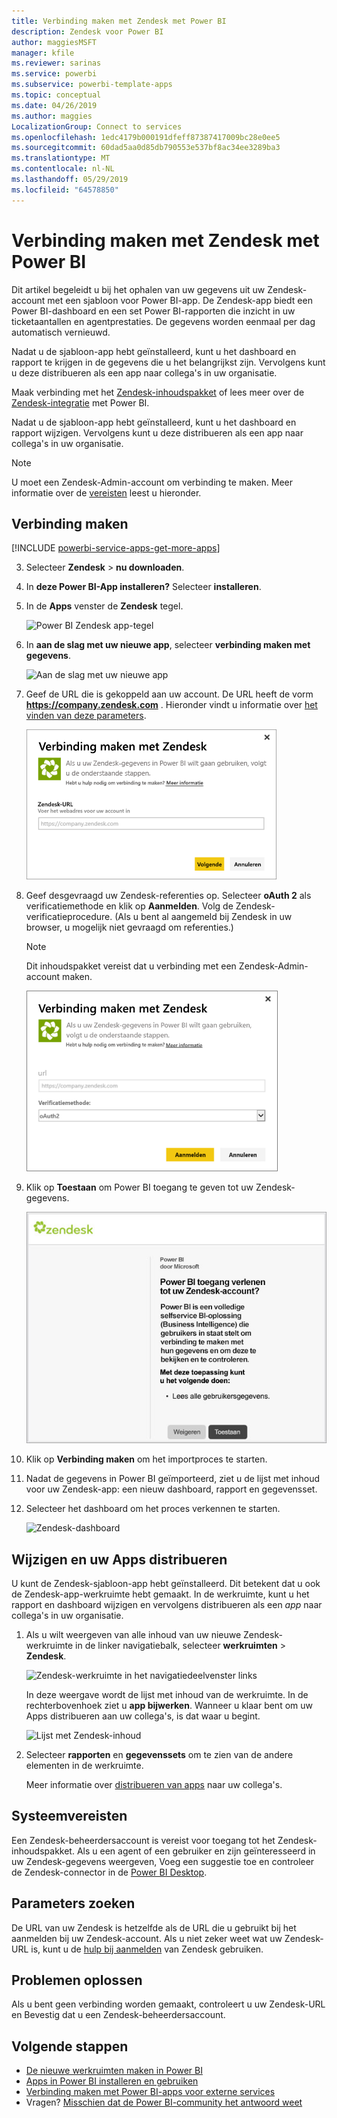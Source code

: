 ```yaml
---
title: Verbinding maken met Zendesk met Power BI
description: Zendesk voor Power BI
author: maggiesMSFT
manager: kfile
ms.reviewer: sarinas
ms.service: powerbi
ms.subservice: powerbi-template-apps
ms.topic: conceptual
ms.date: 04/26/2019
ms.author: maggies
LocalizationGroup: Connect to services
ms.openlocfilehash: 1edc4179b000191dfeff87387417009bc28e0ee5
ms.sourcegitcommit: 60dad5aa0d85db790553e537bf8ac34ee3289ba3
ms.translationtype: MT
ms.contentlocale: nl-NL
ms.lasthandoff: 05/29/2019
ms.locfileid: "64578850"
---
```

# <a name="connect-to-zendesk-with-power-bi"></a>Verbinding maken met Zendesk met Power BI

Dit artikel begeleidt u bij het ophalen van uw gegevens uit uw Zendesk-account met een sjabloon voor Power BI-app. De Zendesk-app biedt een Power BI-dashboard en een set Power BI-rapporten die inzicht in uw ticketaantallen en agentprestaties. De gegevens worden eenmaal per dag automatisch vernieuwd. 

Nadat u de sjabloon-app hebt geïnstalleerd, kunt u het dashboard en rapport te krijgen in de gegevens die u het belangrijkst zijn. Vervolgens kunt u deze distribueren als een app naar collega's in uw organisatie.

Maak verbinding met het [Zendesk-inhoudspakket](https://app.powerbi.com/getdata/services/zendesk) of lees meer over de [Zendesk-integratie](https://powerbi.microsoft.com/integrations/zendesk) met Power BI.

Nadat u de sjabloon-app hebt geïnstalleerd, kunt u het dashboard en rapport wijzigen. Vervolgens kunt u deze distribueren als een app naar collega's in uw organisatie.

>[!NOTE]
>U moet een Zendesk-Admin-account om verbinding te maken. Meer informatie over de [vereisten](#system-requirements) leest u hieronder.

## <a name="how-to-connect"></a>Verbinding maken

[!INCLUDE [powerbi-service-apps-get-more-apps](./includes/powerbi-service-apps-get-more-apps.md)]

3. Selecteer **Zendesk** \> **nu downloaden**.
4. In **deze Power BI-App installeren?** Selecteer **installeren**.
4. In de **Apps** venster de **Zendesk** tegel.

    ![Power BI Zendesk app-tegel](media/service-connect-to-zendesk/power-bi-zendesk-tile.png)

6. In **aan de slag met uw nieuwe app**, selecteer **verbinding maken met gegevens**.

    ![Aan de slag met uw nieuwe app](media/service-tutorial-connect-to-github/power-bi-github-app-tutorial-connect-data.png)

4. Geef de URL die is gekoppeld aan uw account. De URL heeft de vorm **https://company.zendesk.com** . Hieronder vindt u informatie over [het vinden van deze parameters](#finding-parameters).
   
   ![Verbinding maken met Zendesk](media/service-connect-to-zendesk/pbi_zendeskconnect.png)

5. Geef desgevraagd uw Zendesk-referenties op.  Selecteer **oAuth 2** als verificatiemethode en klik op **Aanmelden**. Volg de Zendesk-verificatieprocedure. (Als u bent al aangemeld bij Zendesk in uw browser, u mogelijk niet gevraagd om referenties.)
   
   > [!NOTE]
   > Dit inhoudspakket vereist dat u verbinding met een Zendesk-Admin-account maken. 
   > 
   
   ![Meld u aan met oAuth2](media/service-connect-to-zendesk/pbi_zendesksignin.png)
6. Klik op **Toestaan** om Power BI toegang te geven tot uw Zendesk-gegevens.
   
   ![Klik op toestaan](media/service-connect-to-zendesk/zendesk2.jpg)
7. Klik op **Verbinding maken** om het importproces te starten. 
8. Nadat de gegevens in Power BI geïmporteerd, ziet u de lijst met inhoud voor uw Zendesk-app: een nieuw dashboard, rapport en gegevensset.
9. Selecteer het dashboard om het proces verkennen te starten.

    ![Zendesk-dashboard](media/service-connect-to-zendesk/power-bi-zendesk-dashboard.png)
   
## <a name="modify-and-distribute-your-app"></a>Wijzigen en uw Apps distribueren

U kunt de Zendesk-sjabloon-app hebt geïnstalleerd. Dit betekent dat u ook de Zendesk-app-werkruimte hebt gemaakt. In de werkruimte, kunt u het rapport en dashboard wijzigen en vervolgens distribueren als een *app* naar collega's in uw organisatie. 

1. Als u wilt weergeven van alle inhoud van uw nieuwe Zendesk-werkruimte in de linker navigatiebalk, selecteer **werkruimten** > **Zendesk**. 

    ![Zendesk-werkruimte in het navigatiedeelvenster links](media/service-connect-to-zendesk/power-bi-zendesk-workspace-left-nav.png)

    In deze weergave wordt de lijst met inhoud van de werkruimte. In de rechterbovenhoek ziet u **app bijwerken**. Wanneer u klaar bent om uw Apps distribueren aan uw collega's, is dat waar u begint. 

    ![Lijst met Zendesk-inhoud](media/service-connect-to-zendesk/power-bi-zendesk-content-list.png)

2. Selecteer **rapporten** en **gegevenssets** om te zien van de andere elementen in de werkruimte.

    Meer informatie over [distribueren van apps](service-create-distribute-apps.md) naar uw collega's.

## <a name="system-requirements"></a>Systeemvereisten
Een Zendesk-beheerdersaccount is vereist voor toegang tot het Zendesk-inhoudspakket. Als u een agent of een gebruiker en zijn geïnteresseerd in uw Zendesk-gegevens weergeven, Voeg een suggestie toe en controleer de Zendesk-connector in de [Power BI Desktop](desktop-connect-to-data.md).

## <a name="finding-parameters"></a>Parameters zoeken
De URL van uw Zendesk is hetzelfde als de URL die u gebruikt bij het aanmelden bij uw Zendesk-account. Als u niet zeker weet wat uw Zendesk-URL is, kunt u de [hulp bij aanmelden](https://www.zendesk.com/login/) van Zendesk gebruiken.

## <a name="troubleshooting"></a>Problemen oplossen
Als u bent geen verbinding worden gemaakt, controleert u uw Zendesk-URL en Bevestig dat u een Zendesk-beheerdersaccount.

## <a name="next-steps"></a>Volgende stappen

* [De nieuwe werkruimten maken in Power BI](service-create-the-new-workspaces.md)
* [Apps in Power BI installeren en gebruiken](consumer/end-user-apps.md)
* [Verbinding maken met Power BI-apps voor externe services](service-connect-to-services.md)
* Vragen? [Misschien dat de Power BI-community het antwoord weet](http://community.powerbi.com/)

